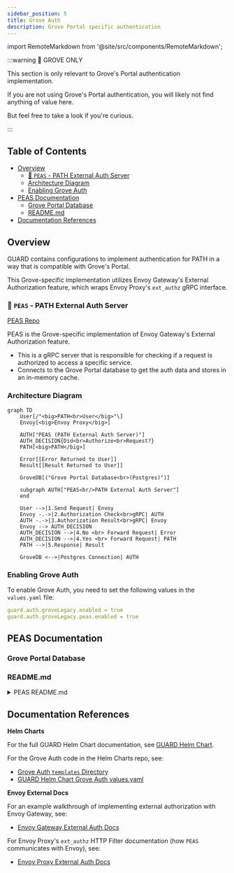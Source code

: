 ```yaml
---
sidebar_position: 5
title: Grove Auth
description: Grove Portal specific authentication
---
```


import RemoteMarkdown from '@site/src/components/RemoteMarkdown';

:::warning 🌿 GROVE ONLY

This section is only relevant to Grove's Portal authentication implementation.

If you are not using Grove's Portal authentication, you will likely not find anything of value here.

But feel free to take a look if you're curious.

:::

## Table of Contents <!-- omit in toc -->

- [Overview](#overview)
  - [🫛 `PEAS` - PATH External Auth Server](#-peas---path-external-auth-server)
  - [Architecture Diagram](#architecture-diagram)
  - [Enabling Grove Auth](#enabling-grove-auth)
- [PEAS Documentation](#peas-documentation)
  - [Grove Portal Database](#grove-portal-database)
  - [README.md](#readmemd)
- [Documentation References](#documentation-references)

## Overview

GUARD contains configurations to implement authentication for PATH in a way that is compatible with Grove's Portal.

This Grove-specific implementation utilizes Envoy Gateway's External Authorization feature, which wraps Envoy Proxy's `ext_authz` gRPC interface.

### 🫛 `PEAS` - PATH External Auth Server

[PEAS Repo](https://github.com/buildwithgrove/path-external-auth-server)

PEAS is the Grove-specific implementation of Envoy Gateway's External Authorization feature.

- This is a gRPC server that is responsible for checking if a request is authorized to access a specific service.
- Connects to the Grove Portal database to get the auth data and stores in an in-memory cache.

### Architecture Diagram

```mermaid
graph TD
    User[/"<big>PATH<br>User</big>"\]
    Envoy[<big>Envoy Proxy</big>]

    AUTH["PEAS (PATH External Auth Server)"]
    AUTH_DECISION{Did<br>Authorize<br>Request?}
    PATH[<big>PATH</big>]

    Error[[Error Returned to User]]
    Result[[Result Returned to User]]

    GroveDB[("Grove Portal Database<br>(Postgres)")]

    subgraph AUTH["PEAS<br/>PATH External Auth Server"]
    end

    User -->|1.Send Request| Envoy
    Envoy -.->|2.Authorization Check<br>gRPC| AUTH
    AUTH -.->|3.Authorization Result<br>gRPC| Envoy
    Envoy --> AUTH_DECISION
    AUTH_DECISION -->|4.No <br> Forward Request| Error
    AUTH_DECISION -->|4.Yes <br> Forward Request| PATH
    PATH -->|5.Response| Result

    GroveDB <-->|Postgres Connection| AUTH
```

### Enabling Grove Auth

To enable Grove Auth, you need to set the following values in the `values.yaml` file:

```yaml
guard.auth.groveLegacy.enabled = true
guard.auth.groveLegacy.peas.enabled = true
```

## PEAS Documentation

### Grove Portal Database

<RemoteMarkdown src="https://raw.githubusercontent.com/buildwithgrove/path-external-auth-server/refs/heads/main/postgres/grove/README.md" />

### README.md

<details>
<summary>PEAS README.md</summary>

<RemoteMarkdown src="https://raw.githubusercontent.com/buildwithgrove/path-external-auth-server/refs/heads/main/README.md" />

</details>

## Documentation References

**Helm Charts**

For the full GUARD Helm Chart documentation, see [GUARD Helm Chart](./3_guard.md).

For the Grove Auth code in the Helm Charts repo, see:

- [Grove Auth `templates` Directory](https://github.com/buildwithgrove/helm-charts/tree/main/charts/guard/templates/auth-grove)
- [GUARD Helm Chart Grove Auth values.yaml](https://github.com/buildwithgrove/helm-charts/blob/main/charts/guard/values.yaml#L50)

**Envoy External Docs**

For an example walkthrough of implementing external authorization with Envoy Gateway, see:

- [Envoy Gateway External Auth Docs](https://gateway.envoyproxy.io/docs/tasks/security/ext-auth/)

For Envoy Proxy's `ext_authz` HTTP Filter documentation (how `PEAS` communicates with Envoy), see:

- [Envoy Proxy External Auth Docs](https://www.envoyproxy.io/docs/envoy/latest/configuration/http/http_filters/ext_authz_filter)